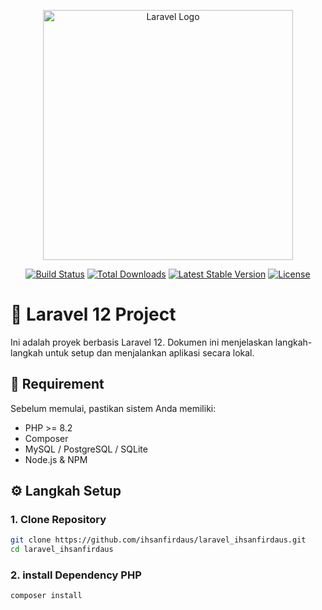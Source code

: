 <p align="center"><a href="https://laravel.com" target="_blank"><img src="https://raw.githubusercontent.com/laravel/art/master/logo-lockup/5%20SVG/2%20CMYK/1%20Full%20Color/laravel-logolockup-cmyk-red.svg" width="400" alt="Laravel Logo"></a></p>

<p align="center">
<a href="https://github.com/laravel/framework/actions"><img src="https://github.com/laravel/framework/workflows/tests/badge.svg" alt="Build Status"></a>
<a href="https://packagist.org/packages/laravel/framework"><img src="https://img.shields.io/packagist/dt/laravel/framework" alt="Total Downloads"></a>
<a href="https://packagist.org/packages/laravel/framework"><img src="https://img.shields.io/packagist/v/laravel/framework" alt="Latest Stable Version"></a>
<a href="https://packagist.org/packages/laravel/framework"><img src="https://img.shields.io/packagist/l/laravel/framework" alt="License"></a>
</p>

# 🚀 Laravel 12 Project

Ini adalah proyek berbasis Laravel 12. Dokumen ini menjelaskan langkah-langkah untuk setup dan menjalankan aplikasi secara lokal.

## 🧾 Requirement

Sebelum memulai, pastikan sistem Anda memiliki:

- PHP >= 8.2
- Composer
- MySQL / PostgreSQL / SQLite
- Node.js & NPM

## ⚙️ Langkah Setup

### 1. Clone Repository

```bash
git clone https://github.com/ihsanfirdaus/laravel_ihsanfirdaus.git
cd laravel_ihsanfirdaus
```
### 2. install Dependency PHP

```bash
composer install



